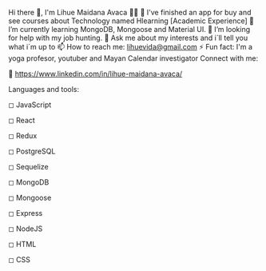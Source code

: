 Hi there 👋, I'm Lihue Maidana Avaca 🙋‍♀
🔭 I've finished an app for buy and see courses about Technology named Hlearning [Academic Experience]
🌱 I’m currently learning MongoDB, Mongoose and Material UI.
🤔 I’m looking for help with my job hunting.
💬 Ask me about my interests and i´ll tell you what i´m up to
📫 How to reach me: lihuevida@gmail.com
⚡ Fun fact: I'm a yoga profesor, youtuber and Mayan Calendar investigator
Connect with me:

🔹 https://www.linkedin.com/in/lihue-maidana-avaca/

Languages and tools:

◻ JavaScript

◻ React

◻ Redux

◻ PostgreSQL

◻ Sequelize

◻ MongoDB

◻ Mongoose

◻ Express

◻ NodeJS

◻ HTML

◻ CSS
